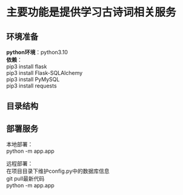 # 主要功能是提供学习古诗词相关服务

## 环境准备
**python环境**：python3.10  
**依赖**：  
pip3 install flask  
pip3 install Flask-SQLAlchemy  
pip3 install PyMySQL  
pip3 install requests  

## 目录结构


## 部署服务
本地部署：  
python -m app.app  

远程部署：  
在项目目录下维护config.py中的数据库信息  
git pull最新代码  
python -m app.app 